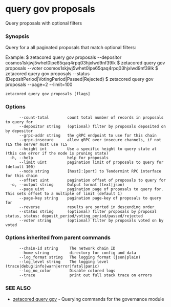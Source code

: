 # query gov proposals

Query proposals with optional filters

### Synopsis

Query for a all paginated proposals that match optional filters:

Example:
$ zetacored query gov proposals --depositor cosmos1skjwj5whet0lpe65qaq4rpq03hjxlwd9nf39lk
$ zetacored query gov proposals --voter cosmos1skjwj5whet0lpe65qaq4rpq03hjxlwd9nf39lk
$ zetacored query gov proposals --status (DepositPeriod|VotingPeriod|Passed|Rejected)
$ zetacored query gov proposals --page=2 --limit=100

```
zetacored query gov proposals [flags]
```

### Options

```
      --count-total        count total number of records in proposals to query for
      --depositor string   (optional) filter by proposals deposited on by depositor
      --grpc-addr string   the gRPC endpoint to use for this chain
      --grpc-insecure      allow gRPC over insecure channels, if not TLS the server must use TLS
      --height int         Use a specific height to query state at (this can error if the node is pruning state)
  -h, --help               help for proposals
      --limit uint         pagination limit of proposals to query for (default 100)
      --node string        [host]:[port] to Tendermint RPC interface for this chain 
      --offset uint        pagination offset of proposals to query for
  -o, --output string      Output format (text|json) 
      --page uint          pagination page of proposals to query for. This sets offset to a multiple of limit (default 1)
      --page-key string    pagination page-key of proposals to query for
      --reverse            results are sorted in descending order
      --status string      (optional) filter proposals by proposal status, status: deposit_period/voting_period/passed/rejected
      --voter string       (optional) filter by proposals voted on by voted
```

### Options inherited from parent commands

```
      --chain-id string     The network chain ID
      --home string         directory for config and data 
      --log_format string   The logging format (json|plain) 
      --log_level string    The logging level (trace|debug|info|warn|error|fatal|panic) 
      --log_no_color        Disable colored logs
      --trace               print out full stack trace on errors
```

### SEE ALSO

* [zetacored query gov](zetacored_query_gov.md)	 - Querying commands for the governance module

